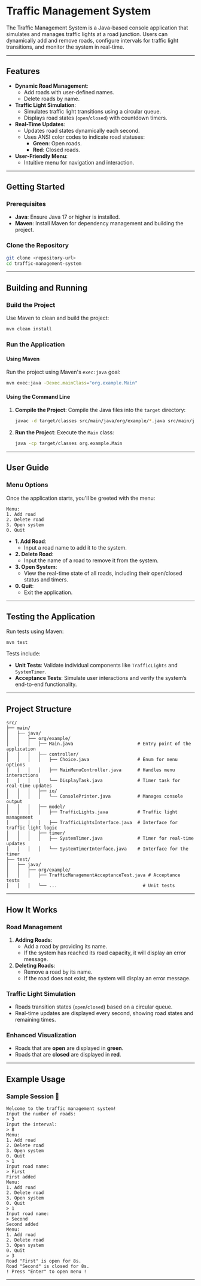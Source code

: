 # **Traffic Management System**

The Traffic Management System is a Java-based console application that simulates and manages traffic lights at a road junction. Users can dynamically add and remove roads, configure intervals for traffic light transitions, and monitor the system in real-time.

---

## **Features**
- **Dynamic Road Management**:
    - Add roads with user-defined names.
    - Delete roads by name.
- **Traffic Light Simulation**:
    - Simulates traffic light transitions using a circular queue.
    - Displays road states (`open`/`closed`) with countdown timers.
- **Real-Time Updates**:
    - Updates road states dynamically each second.
    - Uses ANSI color codes to indicate road statuses:
        - **Green**: Open roads.
        - **Red**: Closed roads.
- **User-Friendly Menu**:
    - Intuitive menu for navigation and interaction.

---

## **Getting Started**

### **Prerequisites**
- **Java**: Ensure Java 17 or higher is installed.
- **Maven**: Install Maven for dependency management and building the project.

### **Clone the Repository**
```bash
git clone <repository-url>
cd traffic-management-system
```

---

## **Building and Running**

### **Build the Project**
Use Maven to clean and build the project:
```bash
mvn clean install
```

### **Run the Application**

#### **Using Maven**
Run the project using Maven's `exec:java` goal:
```bash
mvn exec:java -Dexec.mainClass="org.example.Main"
```

#### **Using the Command Line**
1. **Compile the Project**:
   Compile the Java files into the `target` directory:
   ```bash
   javac -d target/classes src/main/java/org/example/*.java src/main/java/org/example/controller/*.java src/main/java/org/example/io/*.java src/main/java/org/example/model/*.java src/main/java/org/example/timer/*.java
   ```

2. **Run the Project**:
   Execute the `Main` class:
   ```bash
   java -cp target/classes org.example.Main
   ```

---

## **User Guide**

### **Menu Options**
Once the application starts, you'll be greeted with the menu:
```plaintext
Menu:
1. Add road
2. Delete road
3. Open system
0. Quit
```

- **1. Add Road**:
    - Input a road name to add it to the system.
- **2. Delete Road**:
    - Input the name of a road to remove it from the system.
- **3. Open System**:
    - View the real-time state of all roads, including their open/closed status and timers.
- **0. Quit**:
    - Exit the application.

---

## **Testing the Application**

Run tests using Maven:
```bash
mvn test
```

Tests include:
- **Unit Tests**: Validate individual components like `TrafficLights` and `SystemTimer`.
- **Acceptance Tests**: Simulate user interactions and verify the system’s end-to-end functionality.

---

## **Project Structure**
```plaintext
src/
├── main/
│   ├── java/
│   │   ├── org/example/
│   │   │   ├── Main.java                        # Entry point of the application
│   │   │   ├── controller/
│   │   │   │   ├── Choice.java                  # Enum for menu options
│   │   │   │   ├── MainMenuController.java      # Handles menu interactions
│   │   │   │   └── DisplayTask.java             # Timer task for real-time updates
│   │   │   ├── io/
│   │   │   │   └── ConsolePrinter.java          # Manages console output
│   │   │   ├── model/
│   │   │   │   ├── TrafficLights.java           # Traffic light management
│   │   │   │   ├── TrafficLightsInterface.java  # Interface for traffic light logic
│   │   │   ├── timer/
│   │   │   │   ├── SystemTimer.java             # Timer for real-time updates
│   │   │   │   └── SystemTimerInterface.java    # Interface for the timer
├── test/
│   ├── java/
│   │   ├── org/example/
│   │   │   ├── TrafficManagementAcceptanceTest.java # Acceptance tests
│   │   │   └── ...                                # Unit tests
```

---

## **How It Works**

### **Road Management**
1. **Adding Roads**:
    - Add a road by providing its name.
    - If the system has reached its road capacity, it will display an error message.
2. **Deleting Roads**:
    - Remove a road by its name.
    - If the road does not exist, the system will display an error message.

### **Traffic Light Simulation**
- Roads transition states (`open`/`closed`) based on a circular queue.
- Real-time updates are displayed every second, showing road states and remaining times.

### **Enhanced Visualization**
- Roads that are **open** are displayed in **green**.
- Roads that are **closed** are displayed in **red**.

---

## **Example Usage**

### **Sample Session** 🚦
```plaintext
Welcome to the traffic management system!
Input the number of roads:
> 3
Input the interval:
> 8
Menu:
1. Add road
2. Delete road
3. Open system
0. Quit
> 1
Input road name:
> First
First added
Menu:
1. Add road
2. Delete road
3. Open system
0. Quit
> 1
Input road name:
> Second
Second added
Menu:
1. Add road
2. Delete road
3. Open system
0. Quit
> 3
Road "First" is open for 8s.
Road "Second" is closed for 8s.
! Press "Enter" to open menu !
```

--- 